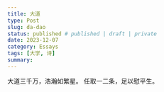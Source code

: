 ```yaml
---
title: 大道
type: Post
slug: da-dao
status: published # published | draft | private
date: 2023-12-07
category: Essays
tags: [大学, 诗]
summary:
---
```


大道三千万，浩瀚如繁星。
任取一二条，足以慰平生。